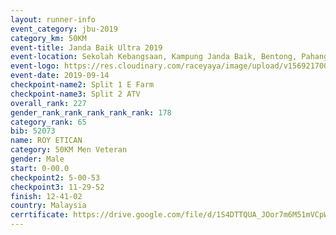 ```yaml
---
layout: runner-info 
event_category: jbu-2019 
category_km: 50KM 
event-title: Janda Baik Ultra 2019 
event-location: Sekolah Kebangsaan, Kampung Janda Baik, Bentong, Pahang, Malaysia 
event-logo: https://res.cloudinary.com/raceyaya/image/upload/v1569217009/logo/janda-baik_vch1pc.jpg 
event-date: 2019-09-14 
checkpoint-name2: Split 1 E Farm 
checkpoint-name3: Split 2 ATV 
overall_rank: 227
gender_rank_rank_rank_rank_rank: 178
category_rank: 65
bib: 52073
name: ROY ETICAN
category: 50KM Men Veteran
gender: Male
start: 0-00.0
checkpoint2: 5-00-53
checkpoint3: 11-29-52
finish: 12-41-02
country: Malaysia
cerrtificate: https://drive.google.com/file/d/1S4DTTQUA_JOor7m6M51mVCpWn0WMHhXv/view?usp=sharing
---
```

